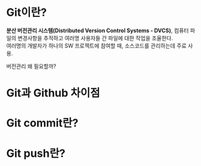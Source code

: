 # Git이란?
**분산 버전관리 시스템(Distributed Version Control Systems - DVCS)**, 컴퓨터 파일의 변경사항을 추적하고 여러명 사용자들 간 파일에 대한 작업을 조율한다.  
여러명의 개발자가 하나의 SW 프로젝트에 참여할 때, 소스코드를 관리하는데 주료 사용.  

버전관리 왜 필요할까?  

# Git과 Github 차이점

# Git commit란?

# Git push란?